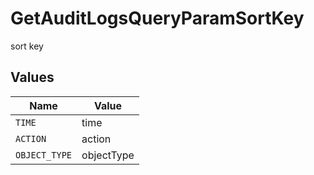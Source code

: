 # GetAuditLogsQueryParamSortKey

sort key


## Values

| Name          | Value         |
| ------------- | ------------- |
| `TIME`        | time          |
| `ACTION`      | action        |
| `OBJECT_TYPE` | objectType    |